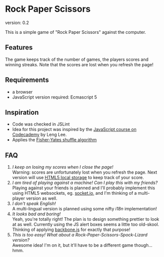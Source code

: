 Rock Paper Scissors
===================

version: 0.2

This is a simple game of "Rock Paper Scissors" against the computer.

Features
--------
The game keeps track of the number of games, the players scores and winning streaks.
Note that the scores are lost when you refresh the page!

Requirements
------------
* a browser
* JavaScript version required: Ecmascript 5

Inspiration
-----------
* Code was checked in JSLint
* Idea for this project was inspired by the [JavaScript course on Codecademy](http://www.codecademy.com/courses/javascript-beginner-en-Bthev-mskY8) by Leng Lee.
* Applies the [Fisher-Yates shuffle algorithm](http://bost.ocks.org/mike/shuffle/)

FAQ
---
1. *I keep on losing my scores when I close the page!*  
Warning: scores are unfortunately lost when you refresh the page. Next version will use [HTML5 local storage](http://diveintohtml5.info/storage.html) to keep track of your score.
2. *I am tired of playing against a machine! Can I play this with my friends?*  
Playing against your friends is planned and I'll probably implement this using HTML5 websockets, eg. [socket.io](http://socket.io/), and I'm thinking of a multi-player version as well.
3. *I don't speak English!*    
A multi-lingual version is planned using some nifty _i18n_ implementation!
4. *It looks bad and boring!*  
Yeah, you're totally right! The plan is to design something prettier to look at as well. Currently using the JS alert boxes seems a little too old-skool. Thinking of applying [backbone.js](http://backbonejs.org/) for exactly that purpose!
5. *This is too easy! What about a Rock-Paper-Scissors-Spock-Lizard version?*  
Awesome idea! I'm on it, but it'll have to be a different game though... hmm.